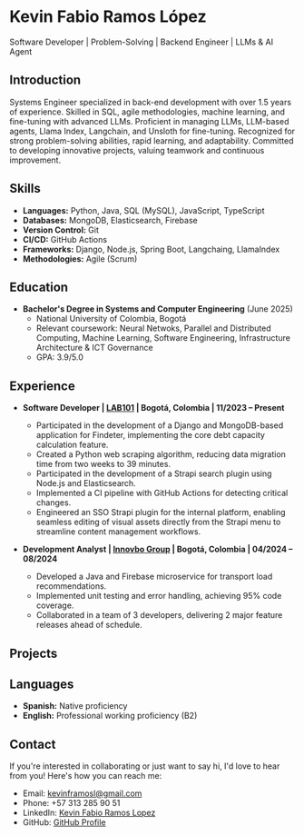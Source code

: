 # **Kevin Fabio Ramos López**

Software Developer | Problem-Solving | Backend Engineer | LLMs & AI Agent

## **Introduction**

Systems Engineer specialized in back-end development with over 1.5 years of experience. Skilled in SQL, agile methodologies, machine learning, and fine-tuning with advanced LLMs. Proficient in managing LLMs, LLM-based agents, Llama Index, Langchain, and Unsloth for fine-tuning. Recognized for strong problem-solving abilities, rapid learning, and adaptability. Committed to developing innovative projects, valuing teamwork and continuous improvement.

## **Skills**

- **Languages:** Python, Java, SQL (MySQL), JavaScript, TypeScript
- **Databases:** MongoDB, Elasticsearch, Firebase
- **Version Control:** Git
- **CI/CD:** GitHub Actions
- **Frameworks:** Django, Node.js, Spring Boot, Langchaing, LlamaIndex
- **Methodologies:** Agile (Scrum)

## **Education**

- **Bachelor's Degree in Systems and Computer Engineering** (June 2025)
  - National University of Colombia, Bogotá
  - Relevant coursework: Neural Netwoks, Parallel and Distributed Computing, Machine Learning, Software Engineering, Infrastructure Architecture & ICT Governance
  - GPA: 3.9/5.0

## **Experience**

* **Software Developer | [LAB101](https://www.linkedin.com/company/lab101-unal/) | Bogotá, Colombia | 11/2023 – Present**
  * Participated in the development of a Django and MongoDB-based application for Findeter, implementing the core debt capacity calculation feature.
  * Created a Python web scraping algorithm, reducing data migration time from two weeks to 39 minutes.
  * Participated in the development of a Strapi search plugin using Node.js and Elasticsearch.
  * Implemented a CI pipeline with GitHub Actions for detecting critical changes.
  * Engineered an SSO Strapi plugin for the internal platform, enabling seamless editing of visual assets directly from the Strapi menu to streamline content management workflows.



* **Development Analyst | [Innovbo Group](https://www.linkedin.com/company/innovbo-group/) | Bogotá, Colombia | 04/2024 – 08/2024**
  * Developed a Java and Firebase microservice for transport load recommendations.
  * Implemented unit testing and error handling, achieving 95% code coverage.
  * Collaborated in a team of 3 developers, delivering 2 major feature releases ahead of schedule.

## **Projects**



## **Languages**

- **Spanish:** Native proficiency
- **English:** Professional working proficiency (B2)

## **Contact**

If you're interested in collaborating or just want to say hi, I'd love to hear from you! Here's how you can reach me:

- Email: [kevinframosl@gmail.com](mailto:kevinframosl@gmail.com)
- Phone: +57 313 285 90 51
- LinkedIn: [Kevin Fabio Ramos Lopez](https://www.linkedin.com/in/kevin-fabio-ramos-lopez)
- GitHub: [GitHub Profile](https://github.com/NivekTakedown)
